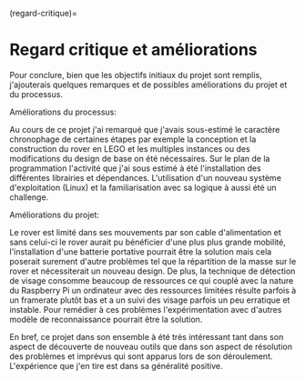 (regard-critique)=

# Regard critique et améliorations

Pour conclure, bien que les objectifs initiaux du projet sont remplis, j'ajouterais quelques remarques et de possibles améliorations du projet et du processus. 

Améliorations du processus:

Au cours de ce projet j'ai remarqué que j'avais sous-estimé le caractère chronophage de certaines étapes par exemple la conception et la construction du rover en LEGO et les multiples instances ou des modifications du design de base on été nécessaires. Sur le plan de la programmation l'activité que j'ai sous estimé à été l'installation des différentes librairies et dépendances. L'utilisation d'un nouveau système d'exploitation (Linux) et la familiarisation avec sa logique à aussi été un challenge.

Améliorations du projet:

Le rover est limité dans ses mouvements par son cable d'alimentation et sans celui-ci le rover aurait pu bénéficier d'une plus plus grande mobilité, l'installation d'une batterie portative pourrait être la solution mais cela poserait surement d'autre problèmes tel que la répartition de la masse sur le rover et nécessiterait un nouveau design. De plus, la technique de détection de visage consomme beaucoup de ressources ce qui couplé avec la nature du Raspberry Pi un ordinateur avec des ressources limitées résulte parfois à un framerate plutôt bas et a un suivi des visage parfois un peu erratique et instable. Pour remédier à ces problèmes l'expérimentation avec d'autres modèle de reconnaissance pourrait être la solution.

En bref, ce projet dans son ensemble à été très intéressant tant dans son aspect de découverte de nouveau outils que dans son aspect de résolution des problèmes et imprévus qui sont apparus lors de son déroulement. L'expérience que j'en tire est dans sa généralité positive.